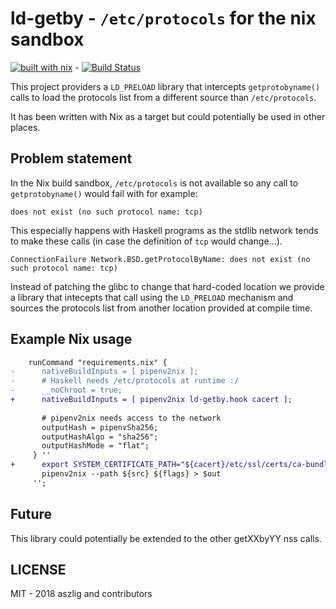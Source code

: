 # ld-getby - `/etc/protocols` for the nix sandbox

[![built with nix](https://builtwithnix.org/badge.svg)](https://builtwithnix.org) - [![Build Status](https://travis-ci.com/nix-community/ld-getby.svg?branch=master)](https://travis-ci.com/nix-community/ld-getby)

This project providers a `LD_PRELOAD` library that intercepts
`getprotobyname()` calls to load the protocols list from a different source
than `/etc/protocols`.

It has been written with Nix as a target but could potentially be used in
other places.

## Problem statement

In the Nix build sandbox, `/etc/protocols` is not available so any call to
`getprotobyname()` would fail with for example:

    does not exist (no such protocol name: tcp)

This especially happens with Haskell programs as the stdlib network tends to
make these calls (in case the definition of `tcp` would change...).

    ConnectionFailure Network.BSD.getProtocolByName: does not exist (no such protocol name: tcp)

Instead of patching the glibc to change that hard-coded location we provide a
library that intecepts that call using the `LD_PRELOAD` mechanism and sources
the protocols list from another location provided at compile time.

## Example Nix usage

```diff
    runCommand "requirements.nix" {
-      nativeBuildInputs = [ pipenv2nix ];
-      # Haskell needs /etc/protocols at runtime :/
-      __noChroot = true;
+      nativeBuildInputs = [ pipenv2nix ld-getby.hook cacert ];
 
       # pipenv2nix needs access to the network
       outputHash = pipenvSha256;
       outputHashAlgo = "sha256";
       outputHashMode = "flat";
     } ''
+      export SYSTEM_CERTIFICATE_PATH="${cacert}/etc/ssl/certs/ca-bundle.crt"
       pipenv2nix --path ${src} ${flags} > $out
     '';
```

## Future

This library could potentially be extended to the other getXXbyYY nss calls.

## LICENSE

MIT - 2018 aszlig and contributors
